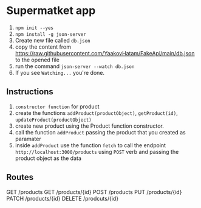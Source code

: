 # Supermatket app

1. `npm init --yes`
2. `npm install -g json-server`
3. Create new file called `db.json`
4. copy the content from https://raw.githubusercontent.com/YaakovHatam/FakeApi/main/db.json to the opened file
5. run the command `json-server --watch db.json`
6. If you see `Watching...` you're done.

## Instructions
1. `constructor function` for product 
2. create the functions `addProduct(productObject)`, `getProduct(id)`, `updateProduct(productObject)`
3. create new product using the Product function constructor.
4. call the function `addProduct` passing the product that you created as paramater
5. inside `addProduct` use the function `fetch` to call the endpoint `http://localhost:3000/products` using `POST` verb and passing the product object as the data

## Routes
GET    /products
GET    /products/{id}
POST   /products
PUT    /products/{id}
PATCH  /products/{id}
DELETE /prodcuts/{id}
